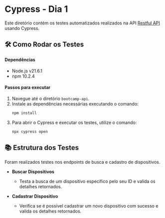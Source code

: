 # Cypress - Dia 1

Este diretório contém os testes automatizados realizados na API [Restful API](https://restful-api.dev/) usando Cypress.

## 🛠️ Como Rodar os Testes

#### Dependências

- Node.js v21.6.1
- npm 10.2.4

#### Passos para executar

1. Navegue até o diretório `bootcamp-api`.
2. Instale as dependências necessárias executando o comando:
    ```sh
    npm install
    ```
3. Para abrir o Cypress e executar os testes, utilize o comando:
    ```sh
    npx cypress open
    ```

## 📚 Estrutura dos Testes

Foram realizados testes nos endpoints de busca e cadastro de dispositivos.

- **Buscar Dispositivos**
    - Testa a busca de um dispositivo específico pelo seu ID e valida os detalhes retornados.

- **Cadastrar Dispositivo**
    - Verifica se é possível cadastrar um novo dispositivo com sucesso e valida os detalhes retornados.
